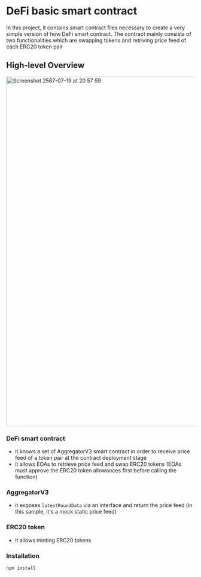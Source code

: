 # DeFi basic smart contract

In this project, it contains smart contract files necessary to create a very simple version of how DeFi smart contract.
The contract mainly consists of two functionalities which are swapping tokens and retriving price feed of each ERC20 token pair

## High-level Overview

<img width="935" alt="Screenshot 2567-07-19 at 20 57 59" src="https://github.com/user-attachments/assets/595c6687-e823-4a05-ab4d-8498e9d281b5">

### DeFi smart contract
- it knows a set of AggregatorV3 smart contract in order to receive price feed of a token pair at the contract deployment stage
- it allows EOAs to retrieve price feed and swap ERC20 tokens (EOAs must approve the ERC20 token allowances first before calling the function)

### AggregatorV3
- it exposes `latestRoundData` via an interface and return the price feed (in this sample, it's a mock static price feed)

### ERC20 token
- it allows minting ERC20 tokens

### Installation

`npm install`
